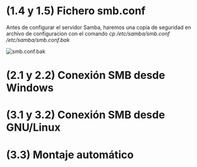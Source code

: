 
# (1.4 y 1.5) Fichero smb.conf

Antes de configurar el servidor Samba, haremos una copia de seguridad en archivo de configuracion con el comando _cp /etc/samba/smb.conf /etc/samba/smb.conf.bak_

![smb.conf.bak](/img/Seleccion_001.png)



# (2.1 y 2.2) Conexión SMB desde Windows			
# (3.1 y 3.2) Conexión SMB desde GNU/Linux			
# (3.3) Montaje automático			
